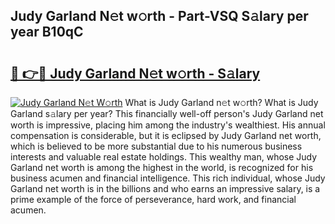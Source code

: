 ## Judy Garland N𝚎t w𝚘rth - Part-VSQ S𝚊lary per year B10qC

# <h2><a href="http://gc2q32c.nevu.top/?p=Judy+Garland">🔗 👉🔴 Judy Garland N𝚎t w𝚘rth - S𝚊lary</a></h2>

[![Judy Garland N𝚎t W𝚘rth](https://i.imgur.com/Oavwk0R.jpeg)](http://gc2q32c.nevu.top/?p=Judy+Garland)
What is Judy Garland n𝚎t w𝚘rth? What is Judy Garland s𝚊lary per year?
This financially well-off person's Judy Garland net worth is impressive, placing him among the industry's wealthiest. His annual compensation is considerable, but it is eclipsed by Judy Garland net worth, which is believed to be more substantial due to his numerous business interests and valuable real estate holdings. This wealthy man, whose Judy Garland net worth is among the highest in the world, is recognized for his business acumen and financial intelligence. This rich individual, whose Judy Garland net worth is in the billions and who earns an impressive salary, is a prime example of the force of perseverance, hard work, and financial acumen.
